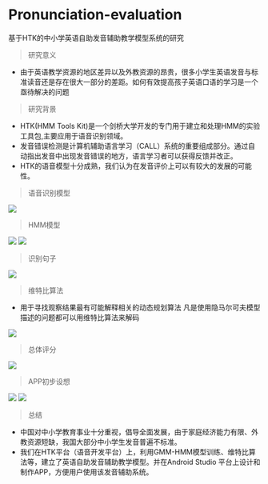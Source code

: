 # Pronunciation-evaluation
基于HTK的中小学英语自助发音辅助教学模型系统的研究
>研究意义

 - 由于英语教学资源的地区差异以及外教资源的昂贵，很多小学生英语发音与标准读音还是存在很大一部分的差距。如何有效提高孩子英语口语的学习是一个亟待解决的问题
>研究背景

 - HTK(HMM Tools Kit)是一个剑桥大学开发的专门用于建立和处理HMM的实验工具包,主要应用于语音识别领域。
 - 发音错误检测是计算机辅助语言学习（CALL）系统的重要组成部分。通过自动指出发音中出现发音错误的地方，语言学习者可以获得反馈并改正。
 - HTK的语音模型十分成熟，我们认为在发音评价上可以有较大的发展的可能性。
>语音识别模型

![](http://sqrt7.cn/p1.png)
>HMM模型

![](http://sqrt7.cn/p6.png)
![](http://sqrt7.cn/p2.png)
>识别句子

![](http://sqrt7.cn/p3.png)
>维特比算法

 - 用于寻找观察结果最有可能解释相关的动态规划算法
凡是使用隐马尔可夫模型描述的问题都可以用维特比算法来解码

![](http://sqrt7.cn/p4.png)
>总体评分

![](http://sqrt7.cn/p5.png)
>APP初步设想

![](http://sqrt7.cn/p7.png)
![](http://sqrt7.cn/p8.png)
>总结

- 中国对中小学教育事业十分重视，倡导全面发展，由于家庭经济能力有限、外教资源短缺，我国大部分中小学生发音普遍不标准。    
- 我们在HTK平台（语音开发平台）上，利用GMM-HMM模型训练、维特比算法等，建立了英语自助发音辅助教学模型。并在Android Studio 平台上设计和制作APP，方便用户使用该发音辅助系统。

